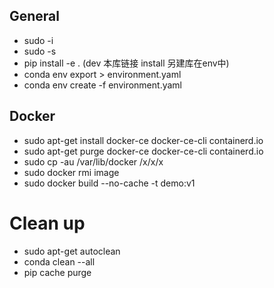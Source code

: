 ## General
- sudo -i
- sudo -s
- pip install -e . (dev 本库链接 install 另建库在env中)
- conda env export > environment.yaml
- conda env create -f environment.yaml

## Docker
- sudo apt-get install docker-ce docker-ce-cli containerd.io
- sudo apt-get purge docker-ce docker-ce-cli containerd.io
- sudo cp -au /var/lib/docker /x/x/x
- sudo docker rmi image
- sudo docker build --no-cache -t demo:v1

# Clean up
- sudo apt-get autoclean
- conda clean --all
- pip cache purge

